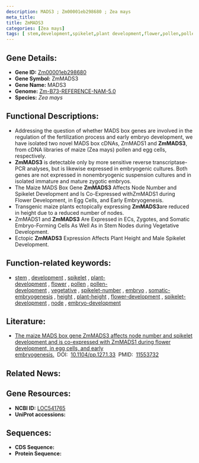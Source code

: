 ```yaml
---
description: MADS3 ; Zm00001eb298680 ; Zea mays
meta_title:
title: ZmMADS3
categories: [Zea mays]
tags: [ stem,development,spikelet,plant development,flower,pollen,pollen development,vegetative,spikelet number,embryo,somatic embryogenesis,height,plant height,flower development,spikelet development,node,embryo development ]
---
```


## Gene Details:
- **Gene ID:**	[Zm00001eb298680](https://www.maizegdb.org/gene_center/gene/Zm00001eb298680)
- **Gene Symbol:** ZmMADS3
- **Gene Name:** MADS3
- **Genome:** [Zm-B73-REFERENCE-NAM-5.0](https://www.maizegdb.org/genome/assembly/Zm-B73-REFERENCE-NAM-5.0)
- **Species:** *Zea mays*

## Functional Descriptions:
   - Addressing the question of whether MADS box genes are involved in the regulation of the fertilization process and early embryo development, we have isolated two novel MADS box cDNAs, ZmMADS1 and **ZmMADS3**, from cDNA libraries of maize (Zea mays) pollen and egg cells, respectively.
   - **ZmMADS3** is detectable only by more sensitive reverse transcriptase-PCR analyses, but is likewise expressed in embryogenic cultures. Both genes are not expressed in nonembryogenic suspension cultures and in isolated immature and mature zygotic embryos.
   - The Maize MADS Box Gene **ZmMADS3** Affects Node Number and Spikelet Development and Is Co-Expressed withZmMADS1 during Flower Development, in Egg Cells, and Early Embryogenesis.
   - Transgenic maize plants ectopically expressing **ZmMADS3**are reduced in height due to a reduced number of nodes.
   - ZmMADS1 and **ZmMADS3** Are Expressed in ECs, Zygotes, and Somatic Embryo-Forming Cells As Well As in Stem Nodes during Vegetative Development.
   - Ectopic **ZmMADS3** Expression Affects Plant Height and Male Spikelet Development.

## Function-related keywords:
- [stem](/tags/stem/)&nbsp;,&nbsp;[development](/tags/development/)&nbsp;,&nbsp;[spikelet](/tags/spikelet/)&nbsp;,&nbsp;[plant-development](/tags/plant-development/)&nbsp;,&nbsp;[flower](/tags/flower/)&nbsp;,&nbsp;[pollen](/tags/pollen/)&nbsp;,&nbsp;[pollen-development](/tags/pollen-development/)&nbsp;,&nbsp;[vegetative](/tags/vegetative/)&nbsp;,&nbsp;[spikelet-number](/tags/spikelet-number/)&nbsp;,&nbsp;[embryo](/tags/embryo/)&nbsp;,&nbsp;[somatic-embryogenesis](/tags/somatic-embryogenesis/)&nbsp;,&nbsp;[height](/tags/height/)&nbsp;,&nbsp;[plant-height](/tags/plant-height/)&nbsp;,&nbsp;[flower-development](/tags/flower-development/)&nbsp;,&nbsp;[spikelet-development](/tags/spikelet-development/)&nbsp;,&nbsp;[node](/tags/node/)&nbsp;,&nbsp;[embryo-development](/tags/embryo-development/)

## Literature:
   - [The maize MADS box gene ZmMADS3 affects node number and spikelet development and is co-expressed with ZmMADS1 during flower development, in egg cells, and early embryogenesis.]( https://academic.oup.com/plphys/article/127/1/33/6103268)&nbsp;&nbsp;DOI:&nbsp;&nbsp;[10.1104/pp.127.1.33](https://academic.oup.com/plphys/article/127/1/33/6103268)&nbsp;&nbsp;PMID:&nbsp;&nbsp;[11553732](https://pubmed.ncbi.nlm.nih.gov/11553732/)

## Related News:

## Gene Resources:
- **NCBI ID:** [LOC541765](https://www.ncbi.nlm.nih.gov/gene/?term=LOC541765)
- **UniProt accessions:** [](https://www.uniprot.org/uniprotkb//entry)



## Sequences:
- **CDS Sequence:**
- **Protein Sequence:**
